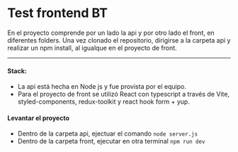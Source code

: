 # Test frontend BT

En el proyecto comprende por un lado la api y por otro lado el front, en diferentes folders.
Una vez clonado el repositorio, dirigirse a la carpeta api y realizar un npm install, al igualque en el proyecto de front.

---

#### Stack:

- La api está hecha en Node js y fue provista por el equipo.
- Para el proyecto de front se utilizó React con typescript a través de Vite, styled-components, redux-toolkit y react hook form + yup.

#### Levantar el proyecto
- Dentro de la carpeta api, ejectuar el comando `node server.js`
- Dentro de la carpeta front, ejecutar en otra terminal `npm run dev`
